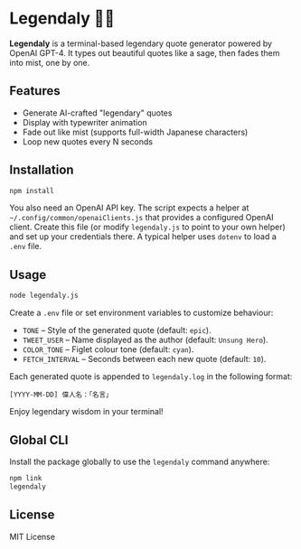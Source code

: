 # Legendaly 🧙‍♂️

**Legendaly** is a terminal-based legendary quote generator powered by OpenAI GPT-4.
It types out beautiful quotes like a sage, then fades them into mist, one by one.

## Features

- Generate AI-crafted "legendary" quotes
- Display with typewriter animation
- Fade out like mist (supports full-width Japanese characters)
- Loop new quotes every N seconds

## Installation

```bash
npm install
```

You also need an OpenAI API key. The script expects a helper at
`~/.config/common/openaiClients.js` that provides a configured OpenAI client.
Create this file (or modify `legendaly.js` to point to your own helper) and set
up your credentials there. A typical helper uses `dotenv` to load a `.env` file.

## Usage

```bash
node legendaly.js
```

Create a `.env` file or set environment variables to customize behaviour:

- `TONE` – Style of the generated quote (default: `epic`).
- `TWEET_USER` – Name displayed as the author (default: `Unsung Hero`).
- `COLOR_TONE` – Figlet colour tone (default: `cyan`).
- `FETCH_INTERVAL` – Seconds between each new quote (default: `10`).

Each generated quote is appended to `legendaly.log` in the following format:

```
[YYYY-MM-DD] 偉人名：「名言」
```

Enjoy legendary wisdom in your terminal!

## Global CLI

Install the package globally to use the `legendaly` command anywhere:

```bash
npm link
legendaly
```

## License

MIT License
